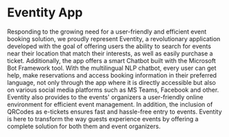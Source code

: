 # Eventity App

Responding to the growing need for a user-friendly and efficient event booking solution, we proudly represent Eventity, a revolutionary
application developed with the goal of offering users the ability to search for events near their location that match their interests, as well as 
easily purchase a ticket. Additionally, the app offers a smart Chatbot built with the Microsoft Bot Framework tool. With the multilingual NLP chatbot, 
every user can get help, make reservations and access booking information in their preferred language, not only through the app where it is directly accessible
but also on various social media platforms such as MS Teams, Facebook and other. Eventity also provides to the events' organizers a user-friendly online environment
for efficient event management. In addition, the inclusion of QRCodes as e-tickets ensures fast and hassle-free entry to events. Eventity is here to transform the way 
guests experience events by offering a complete solution for both them and event organizers.
